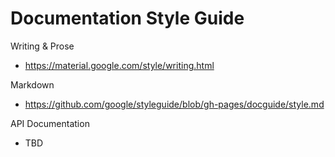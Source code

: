 # Documentation Style Guide

Writing & Prose

* https://material.google.com/style/writing.html

Markdown

* https://github.com/google/styleguide/blob/gh-pages/docguide/style.md

API Documentation

* TBD
